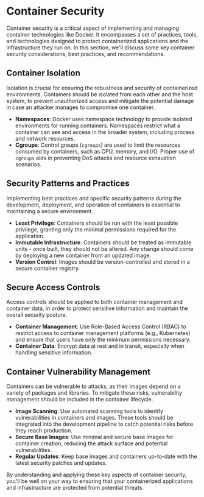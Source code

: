 # Container Security

Container security is a critical aspect of implementing and managing container technologies like Docker. It encompasses a set of practices, tools, and technologies designed to protect containerized applications and the infrastructure they run on. In this section, we'll discuss some key container security considerations, best practices, and recommendations.

## Container Isolation

Isolation is crucial for ensuring the robustness and security of containerized environments. Containers should be isolated from each other and the host system, to prevent unauthorized access and mitigate the potential damage in case an attacker manages to compromise one container.

- **Namespaces**: Docker uses namespace technology to provide isolated environments for running containers. Namespaces restrict what a container can see and access in the broader system, including process and network resources.
- **Cgroups**: Control groups (`cgroups`) are used to limit the resources consumed by containers, such as CPU, memory, and I/O. Proper use of `cgroups` aids in preventing DoS attacks and resource exhaustion scenarios.

## Security Patterns and Practices

Implementing best practices and specific security patterns during the development, deployment, and operation of containers is essential to maintaining a secure environment.

- **Least Privilege**: Containers should be run with the least possible privilege, granting only the minimal permissions required for the application.
- **Immutable Infrastructure**: Containers should be treated as immutable units - once built, they should not be altered. Any change should come by deploying a new container from an updated image.
- **Version Control**: Images should be version-controlled and stored in a secure container registry.

## Secure Access Controls

Access controls should be applied to both container management and container data, in order to protect sensitive information and maintain the overall security posture.

- **Container Management**: Use Role-Based Access Control (RBAC) to restrict access to container management platforms (e.g., Kubernetes) and ensure that users have only the minimum permissions necessary.
- **Container Data**: Encrypt data at rest and in transit, especially when handling sensitive information.

## Container Vulnerability Management

Containers can be vulnerable to attacks, as their images depend on a variety of packages and libraries. To mitigate these risks, vulnerability management should be included in the container lifecycle.

- **Image Scanning**: Use automated scanning tools to identify vulnerabilities in containers and images. These tools should be integrated into the development pipeline to catch potential risks before they reach production.
- **Secure Base Images**: Use minimal and secure base images for container creation, reducing the attack surface and potential vulnerabilities.
- **Regular Updates**: Keep base images and containers up-to-date with the latest security patches and updates.

By understanding and applying these key aspects of container security, you'll be well on your way to ensuring that your containerized applications and infrastructure are protected from potential threats.